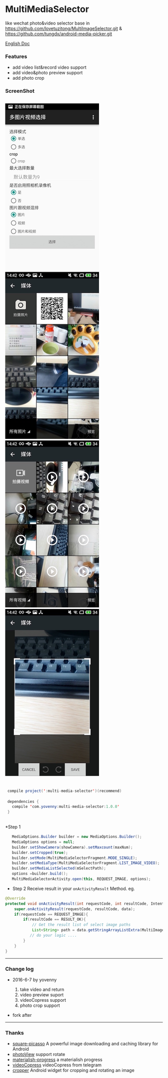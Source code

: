 # MultiMediaSelector
like wechat photo&video selector
base in https://github.com/lovetuzitong/MultiImageSelector.git & https://github.com/tungdx/android-media-picker.git

[English Doc](README.md)

### Features
- add video list&record video support
- add video&photo preview support
- add photo crop

### ScreenShot
![Sample](art/S60622-144212.jpg) ![PhotoList](art/S60622-144223.jpg) ![VideoList](art/S60622-144232.jpg) ![Crop](art/S60622-144245.jpg) 
---------------------------------------------------------------------------------------------------------------------------------------

```java

 compile project(':multi-media-selector')(recommend)
 
 dependencies {
   compile 'com.yovenny:multi-media-selector:1.0.0'
 }
 
```

*Step 1 

``` java
   MediaOptions.Builder builder = new MediaOptions.Builder();
   MediaOptions options = null;
   builder.setShowCamera(showCamera).setMaxcount(maxNum);
   builder.setCropped(true);
   builder.setMode(MultiMediaSelectorFragment.MODE_SINGLE);
   builder.setMediaType(MultiMediaSelectorFragment.LIST_IMAGE_VIDEO);
   builder.setMediaListSelected(mSelectPath);
   options =builder.build();
   MultiMediaSelectorActivity.open(this, REQUEST_IMAGE, options);
```

* Step 2
Receive result in your `onActivityResult` Method. eg.

```java
@Override
protected void onActivityResult(int requestCode, int resultCode, Intent data) {
    super.onActivityResult(requestCode, resultCode, data);
    if(requestCode == REQUEST_IMAGE){
        if(resultCode == RESULT_OK){
            // Get the result list of select image paths
            List<String> path = data.getStringArrayListExtra(MultiImageSelectorActivity.EXTRA_RESULT);
           // do your logic ....
        }
    }
}
```
-----------------

### Change log

* 2016-6-7 by yovenny
   1. take video and return
   2. video preview suport
   3. videoCopress support
   4. photo crop support
  
    
* fork after    
-------------------


### Thanks

* [square-picasso](https://github.com/square/picasso) A powerful image downloading and caching library for Android 
* [photoView](https://github.com/bm-x/PhotoView.git) support rotate
* [materialish-progress](https://github.com/pnikosis/materialish-progress.git) a materialish progress
* [videoCopress](https://github.com/yovenny/VideoCompress.git) videoCopress from telegram
* [cropper](https://github.com/edmodo/cropper.git) Android widget for cropping and rotating an image

